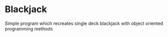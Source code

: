 # Blackjack

Simple program which recreates single deck blackjack with object oriented programming methods
